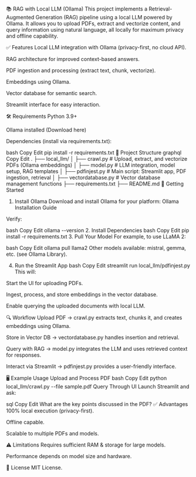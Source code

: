 📚 RAG with Local LLM (Ollama)
This project implements a Retrieval-Augmented Generation (RAG) pipeline using a local LLM powered by Ollama. It allows you to upload PDFs, extract and vectorize content, and query information using natural language, all locally for maximum privacy and offline capability.

✅ Features
Local LLM integration with Ollama (privacy-first, no cloud API).

RAG architecture for improved context-based answers.

PDF ingestion and processing (extract text, chunk, vectorize).

Embeddings using Ollama.

Vector database for semantic search.

Streamlit interface for easy interaction.

🛠️ Requirements
Python 3.9+

Ollama installed (Download here)

Dependencies (install via requirements.txt):

bash
Copy
Edit
pip install -r requirements.txt
📂 Project Structure
graphql
Copy
Edit
.
├── local_llm/
│   ├── crawl.py           # Upload, extract, and vectorize PDFs (Ollama embeddings)
│   ├── model.py           # LLM integration, model setup, RAG templates
│   ├── pdfinjest.py       # Main script: Streamlit app, PDF ingestion, retrieval
│   ├── vectordatabase.py  # Vector database management functions
├── requirements.txt
├── README.md
🚀 Getting Started
1. Install Ollama
Download and install Ollama for your platform:
Ollama Installation Guide

Verify:

bash
Copy
Edit
ollama --version
2. Install Dependencies
bash
Copy
Edit
pip install -r requirements.txt
3. Pull Your Model
For example, to use LLaMA 2:

bash
Copy
Edit
ollama pull llama2
Other models available: mistral, gemma, etc. (see Ollama Library).

4. Run the Streamlit App
bash
Copy
Edit
streamlit run local_llm/pdfinjest.py
This will:

Start the UI for uploading PDFs.

Ingest, process, and store embeddings in the vector database.

Enable querying the uploaded documents with local LLM.

🔍 Workflow
Upload PDF → crawl.py extracts text, chunks it, and creates embeddings using Ollama.

Store in Vector DB → vectordatabase.py handles insertion and retrieval.

Query with RAG → model.py integrates the LLM and uses retrieved context for responses.

Interact via Streamlit → pdfinjest.py provides a user-friendly interface.

🖥️ Example Usage
Upload and Process PDF
bash
Copy
Edit
python local_llm/crawl.py --file sample.pdf
Query Through UI
Launch Streamlit and ask:

sql
Copy
Edit
What are the key points discussed in the PDF?
✅ Advantages
100% local execution (privacy-first).

Offline capable.

Scalable to multiple PDFs and models.

⚠️ Limitations
Requires sufficient RAM & storage for large models.

Performance depends on model size and hardware.

📜 License
MIT License.

